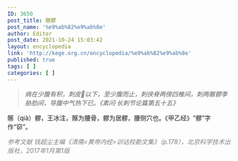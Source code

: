 ```yaml
---
ID: 3650
post_title: 髂髎
post_name: '%e9%ab%82%e9%ab%8e'
author: Editor
post_date: 2021-10-24 15:03:42
layout: encyclopedia
link: 'http://kege.org.cn/encyclopedia/%e9%ab%82%e9%ab%8e'
published: true
tags: [ ]
categories: [ ]
---
```

<blockquote><em>病在少腹有积，刺皮𩩻以下，至少腹而止，刺侠脊两傍四椎间，刺两髂髎季胁肋间，导腹中气热下已。《素问·长刺节论篇第五十五》</em></blockquote>
髂（qià）髎，王冰注，髂为腰骨，髎为居髎，腰侧穴也。《甲乙经》“髎”字作“窌”。

<span style="color: #808080;"><em>参考文献</em></span>
<span style="color: #808080;"><em>钱超尘主编《清儒&lt;黄帝内经&gt;训诂校勘文集》（p.178），北京科学技术出版社，2017年1月第1版</em></span>
